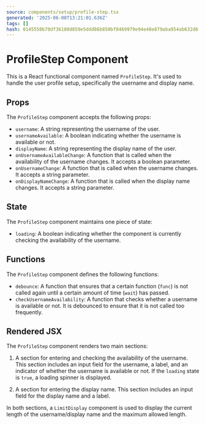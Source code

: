 ```yaml
---
source: components/setup/profile-step.tsx
generated: '2025-06-08T13:21:01.636Z'
tags: []
hash: 0145550b70df36180d859e5ddd86b850bf8469979e94e40e879aba954ab632d6
---
```

# ProfileStep Component

This is a React functional component named `ProfileStep`. It's used to handle the user profile setup, specifically the username and display name.

## Props

The `ProfileStep` component accepts the following props:

- `username`: A string representing the username of the user.
- `usernameAvailable`: A boolean indicating whether the username is available or not.
- `displayName`: A string representing the display name of the user.
- `onUsernameAvailableChange`: A function that is called when the availability of the username changes. It accepts a boolean parameter.
- `onUsernameChange`: A function that is called when the username changes. It accepts a string parameter.
- `onDisplayNameChange`: A function that is called when the display name changes. It accepts a string parameter.

## State

The `ProfileStep` component maintains one piece of state:

- `loading`: A boolean indicating whether the component is currently checking the availability of the username.

## Functions

The `ProfileStep` component defines the following functions:

- `debounce`: A function that ensures that a certain function (`func`) is not called again until a certain amount of time (`wait`) has passed.
- `checkUsernameAvailability`: A function that checks whether a username is available or not. It is debounced to ensure that it is not called too frequently.

## Rendered JSX

The `ProfileStep` component renders two main sections:

1. A section for entering and checking the availability of the username. This section includes an input field for the username, a label, and an indicator of whether the username is available or not. If the `loading` state is `true`, a loading spinner is displayed.

2. A section for entering the display name. This section includes an input field for the display name and a label.

In both sections, a `LimitDisplay` component is used to display the current length of the username/display name and the maximum allowed length.
